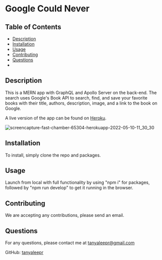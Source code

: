 # Google Could Never

## Table of Contents
- [Description](#description)
- [Installation](#installation)
- [Usage](#usage)
- [Contributing](#contributing)
- [Questions](#questions)
- 
## Description

This is a MERN app with GraphQL and Apollo Server on the back-end. The search uses Google's Book API to search, find, and save your favorite books with their title, authors, description, image, and a link to the book on Google. 

A live version of the app can be found on [Heroku](https://fast-chamber-65304.herokuapp.com/).

![screencapture-fast-chamber-65304-herokuapp-2022-05-10-11_30_30](https://user-images.githubusercontent.com/92898110/167678327-3167e25e-58f8-4765-963c-78c116f7d593.jpg)




## Installation

To install, simply clone the repo and packages.

## Usage

Launch from local with full functionality by using "npm i" for packages, followed by "npm run develop" to get it running in the browser.

## Contributing

We are accepting any contributions, please send an email. 

## Questions

For any questions, please contact me at tanyaleepr@gmail.com

GitHub: [tanyaleepr](https://github.com/tanyaleepr)
